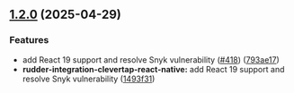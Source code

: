 ## [1.2.0](https://github.com/rudderlabs/rudder-sdk-react-native/compare/rudder-integration-clevertap-react-native@1.1.0...rudder-integration-clevertap-react-native@1.2.0) (2025-04-29)

### Features

- add React 19 support and resolve Snyk vulnerability ([#418](https://github.com/rudderlabs/rudder-sdk-react-native/issues/418)) ([793ae17](https://github.com/rudderlabs/rudder-sdk-react-native/commit/793ae17076d8f69404877eec07fea1b49c3ce304))
- **rudder-integration-clevertap-react-native:** add React 19 support and resolve Snyk vulnerability ([1493f31](https://github.com/rudderlabs/rudder-sdk-react-native/commit/1493f3143a0877787d094780d8d089990b56cbda))
